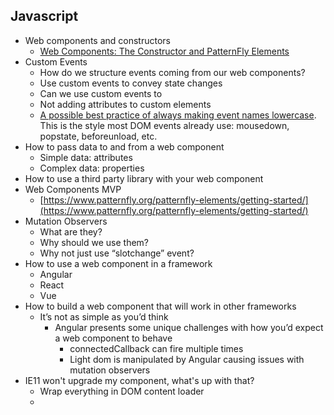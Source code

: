 

## Javascript



*   Web components and constructors
    *   [Web Components: The Constructor and PatternFly Elements](https://medium.com/@kylebuch8/web-components-the-constructor-and-patternfly-elements-606bc51938c9)
*   Custom Events
    *   How do we structure events coming from our web components?
    *   Use custom events to convey state changes
    *   Can we use custom events to 
    *   Not adding attributes to custom elements
    *   [A possible best practice of always making event names lowercase](https://custom-elements-everywhere.com/). This is the style most DOM events already use: mousedown, popstate, beforeunload, etc.
*   How to pass data to and from a web component
    *   Simple data: attributes
    *   Complex data: properties
*   How to use a third party library with your web component
*   Web Components MVP
    *   [https://www.patternfly.org/patternfly-elements/getting-started/](https://www.patternfly.org/patternfly-elements/getting-started/)
*   Mutation Observers
    *   What are they?
    *   Why should we use them?
    *   Why not just use “slotchange” event?
*   How to use a web component in a framework
    *   Angular
    *   React
    *   Vue
*   How to build a web component that will work in other frameworks
    *   It’s not as simple as you’d think
        *   Angular presents some unique challenges with how you’d expect a web component to behave
            *   connectedCallback can fire multiple times
            *   Light dom is manipulated by Angular causing issues with mutation observers
*   IE11 won't upgrade my component, what's up with that?
    *   Wrap everything in DOM content loader
    *   